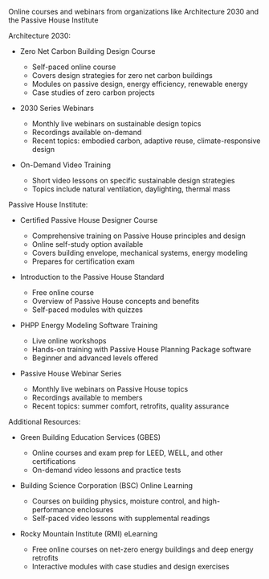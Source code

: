 Online courses and webinars from organizations like Architecture 2030 and the Passive House Institute

Architecture 2030:
- Zero Net Carbon Building Design Course
  - Self-paced online course
  - Covers design strategies for zero net carbon buildings
  - Modules on passive design, energy efficiency, renewable energy
  - Case studies of zero carbon projects

- 2030 Series Webinars  
  - Monthly live webinars on sustainable design topics
  - Recordings available on-demand
  - Recent topics: embodied carbon, adaptive reuse, climate-responsive design

- On-Demand Video Training
  - Short video lessons on specific sustainable design strategies
  - Topics include natural ventilation, daylighting, thermal mass

Passive House Institute:
- Certified Passive House Designer Course
  - Comprehensive training on Passive House principles and design
  - Online self-study option available
  - Covers building envelope, mechanical systems, energy modeling
  - Prepares for certification exam

- Introduction to the Passive House Standard
  - Free online course
  - Overview of Passive House concepts and benefits
  - Self-paced modules with quizzes

- PHPP Energy Modeling Software Training
  - Live online workshops 
  - Hands-on training with Passive House Planning Package software
  - Beginner and advanced levels offered

- Passive House Webinar Series
  - Monthly live webinars on Passive House topics
  - Recordings available to members
  - Recent topics: summer comfort, retrofits, quality assurance

Additional Resources:
- Green Building Education Services (GBES)
  - Online courses and exam prep for LEED, WELL, and other certifications
  - On-demand video lessons and practice tests

- Building Science Corporation (BSC) Online Learning
  - Courses on building physics, moisture control, and high-performance enclosures
  - Self-paced video lessons with supplemental readings

- Rocky Mountain Institute (RMI) eLearning
  - Free online courses on net-zero energy buildings and deep energy retrofits
  - Interactive modules with case studies and design exercises